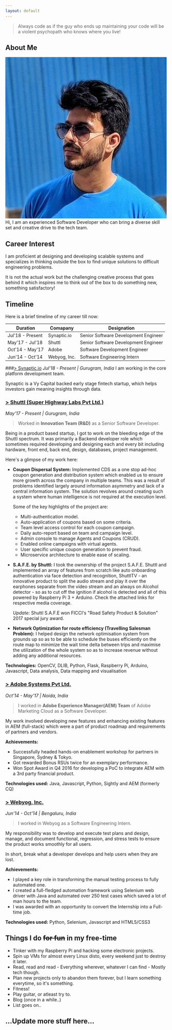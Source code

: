 ```yaml
---
layout: default
---
```


> Always code as if the guy who ends up maintaining your code will be a violent psychopath who knows where you live!

## About Me

<img class="profile-picture" src="https://raw.githubusercontent.com/jatinkrmalik/jatinkrmalik.github.io/master/jatin.jpg">
Hi, I am an experienced Software Developer who can bring a diverse skill set and creative drive to the tech team.

## Career Interest

I am proficient at designing and developing scalable systems and specializes in thinking outside the box to find unique solutions to difficult engineering problems. 

It is not the actual work but the challenging creative process that goes behind it which inspires me to think out of the box to do something new, something satisfactory!

## Timeline

Here is a brief timeline of my career till now:


Duration | Comapany | Designation
-----|-------|--------
Jul'18 - Present | Synaptic.io | Senior Software Development Engineer
May'17 - Jul'18 | Shuttl  | Senior Software Development Engineer
Oct'14 - May'17 | Adobe | Software Development Engineer
Jun'14 - Oct'14 | Webyog, Inc. | Software Engineering Intern

###[> Synaptic.io](http://synaptic.io)
*Jul'18 - Present | Gurugram, India*
I am working in the core platform development team. 

Synaptic is a Vy Capital backed early stage fintech startup, which helps investors gain meaning insights through data.

### [> Shuttl (Super Highway Labs Pvt Ltd.)](http://shuttl.com)
*May'17 - Present | Gurugram, India*

>Worked in **Innovation Team (R&D)** as a Senior Software Developer.

Being in a product based startup, I got to work on the bleeding edge of the Shuttl spectrum. It was primarily a Backend developer role which sometimes required developing and designing each and every bit including hardware, front end, back end, design, databases, project management. 

Here's a glimpse of my work here:

* **Coupon Dispersal System:**
Implemented CDS as a one stop ad-hoc coupon generation and distribution system which enabled us to ensure more growth across the company in multiple teams.
 This was a result of problems identified largely around information asymmetry and lack of a central information system. The solution revolves around creating such a system where human intelligence is not required at the execution level. 

    Some of the key highlights of the project are:
    
    * Multi-authentication model.
    * Auto-application of coupons based on some criteria.
    * Team level access control for each coupon campaign.
    * Daily auto-report based on team and campaign level.
    * Admin console to manage Agents and Coupons (CRUD).
    * Enabled online campaigns with virtual agents. 
    * User specific unique coupon generation to prevent fraud.
    * Microservice architecture to enable ease of scaling. 

* **S.A.F.E. by Shuttl:**
I took the ownership of the project S.A.F.E. Shuttl and implemented an array of features from scratch like auto onboarding authentication via face detection and recognition, ShuttlTV - an innovative product to split the audio stream and play it over the earphones separate from the video stream and an always on Alcohol detector - so as to cut off the ignition if alcohol is detected and all of this powered by Raspberry Pi 3 + Arduino.
Check the attached links for respective media coverage.

    *Update:* Shuttl S.A.F.E won FICCI's "Road Safety Product & Solution" 2017 special jury award. 

* **Network Optimization for route efficiency (Travelling Salesman Problem):**
I helped design the network optimisation system from grounds up so as to be able to schedule the buses efficiently on the route map to minimize the wait time delta between trips and maximise the utilization of the whole system so as to increase revenue without adding any additional resources.

**Technologies:** OpenCV, DLIB, Python, Flask, Raspberry Pi, Arduino, Javascript, Data analysis, Data mapping and visualisation

### [> Adobe Systems Pvt Ltd.](https://www.adobe.com/in/)
*Oct'14 - May'17 | Noida, India*

> I worked in **Adobe Experience Manager(AEM) Team** of Adobe Marketing Cloud as a Software Developer.

My work involved developing new features and enhancing existing features in AEM (full-stack) which were a part of product roadmap and requirements of partners and vendors.

**Achievements:**
* Successfully headed hands-on enablement workshop for partners in Singapore, Sydney & Tokyo.
* Got rewarded Bonus RSUs twice for an exemplary performance.
* Won Spot Award in Q4 2016 for developing a PoC to integrate AEM with a 3rd party financial product.

**Technologies used:** Java, Javascript, Python, Sightly and AEM (formerly CQ)

### [> Webyog, Inc.](https://www.webyog.com/)
*Jun'14 - Oct'14 | Bengaluru, India*

> I worked in Webyog as a Software Engineering Intern.

My responsibility was to develop and execute test plans and design, manage, and document functional, regression, and stress tests to ensure the product works smoothly for all users.

In short, break what a developer develops and help users when they are lost.

**Achievements:**
* I played a key role in transforming the manual testing process to fully automated one.
* I created a full-fledged automation framework using Selenium web driver with Java and automated over 250 test cases which saved a lot of man hours to the team.
* I was awarded with an opportunity to convert the Internship into a Full-time job.

**Technologies used:** Python, Selenium, Javascript and HTML5/CSS3

## Things I do ~~for fun~~ in my free-time

* Tinker with my Raspberry Pi and hacking some electronic projects.
* Spin up VMs for almost every Linux disto, every weekend just to destroy it later.
* Read, read and read - Everything wherever, whatever I can find - Mostly tech though.
* Plan new projects only to abandon them forever, but I learn something everytime, so it's something.
* Fitness!
* Play guitar, or atleast try to.
* Blog (once in a while..)
* List goes on..

## ...Update more stuff here...
